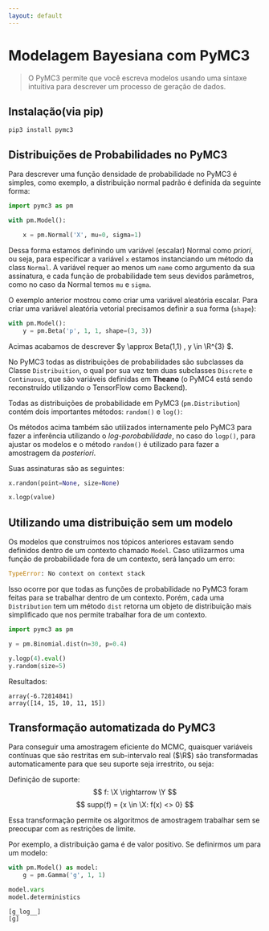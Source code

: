 ```yaml
---
layout: default
---
```

# Modelagem Bayesiana com PyMC3

> O PyMC3 permite que você escreva modelos usando uma sintaxe intuitiva para 
descrever um processo de geração de dados.

## Instalação(via pip)
```console
pip3 install pymc3
```

## Distribuições de Probabilidades no PyMC3
Para descrever uma função densidade de probabilidade no PyMC3 é simples,
como exemplo, a distribuição normal padrão é definida da seguinte forma:

```python
import pymc3 as pm

with pm.Model():

    x = pm.Normal('X', mu=0, sigma=1)
```

Dessa forma estamos definindo um variável (escalar) Normal como *priori*,
ou seja, para especificar a variável `x` estamos instanciando um
método da class `Normal`.
A variável requer ao menos um `name` como argumento da sua assinatura, 
e cada função de probabilidade tem seus devidos parâmetros, como no caso da Normal
temos `mu` e `sigma`.

O exemplo anterior mostrou como criar uma variável aleatória escalar. Para criar uma 
variável aleatória vetorial precisamos definir a sua forma (`shape`):

```python
with pm.Model():
    y = pm.Beta('p', 1, 1, shape=(3, 3))
``` 

Acimas acabamos de descrever $y \approx Beta(1,1) , y \in \R^{3} $.

No PyMC3 todas as distribuições de probabilidades são subclasses da Classe `Distribuition`, 
o qual por sua vez tem duas subclasses `Discrete` e `Continuous`, que são
variáveis definidas em **Theano** (o PyMC4 está sendo reconstruído utilizando o TensorFlow 
como Backend).


Todas as distribuições de probabilidade em PyMC3 (`pm.Distribution`) contém dois 
importantes métodos: `random()` e `log()`:


Os métodos acima também são utilizados internamente pelo PyMC3 para fazer a inferência 
utilizando o *log-porobabilidade*, no caso do `logp()`, para ajustar os modelos e 
o método `random()` é utilizado para fazer a amostragem da *posteriori*.

Suas assinaturas são as seguintes:

```python
x.randon(point=None, size=None)

x.logp(value)
```


## Utilizando uma distribuição sem um modelo
Os modelos que construímos nos tópicos anteriores estavam sendo definidos dentro de um contexto
chamado `Model`.
Caso utilizarmos uma função de probabilidade fora de um contexto, será lançado um erro:

```python
TypeError: No context on context stack
```

Isso ocorre por que todas as funções de probabilidade no PyMC3 foram feitas para se 
trabalhar dentro de um contexto.
Porém, cada uma `Distribution` tem um método `dist` retorna um objeto de distribuição mais
simplificado que nos permite trabalhar fora de um contexto.

```python
import pymc3 as pm

y = pm.Binomial.dist(n=30, p=0.4)

y.logp(4).eval()
y.random(size=5)
```

Resultados:

```console
array(-6.72814841)
array([14, 15, 10, 11, 15])
```

##  Transformação automatizada do PyMC3
Para conseguir uma amostragem eficiente do MCMC, quaisquer variáveis 
contínuas que são restritas em sub-intervalo real ($\R$) são transformadas 
automaticamente para que seu suporte seja irrestrito, ou seja: 


Definição de suporte:
$$ f: \X \rightarrow \Y  $$
$$ supp(f) = {x \in \X: f(x) <> 0} $$


Essa transformação permite os algoritmos de amostragem trabalhar sem se 
preocupar com as restrições de limite.

Por exemplo, a distribuição gama é de valor positivo. Se definirmos um para um modelo:
```python
with pm.Model() as model:
    g = pm.Gamma('g', 1, 1)

model.vars
model.deterministics
```

```console
[g_log__]
[g]
```

